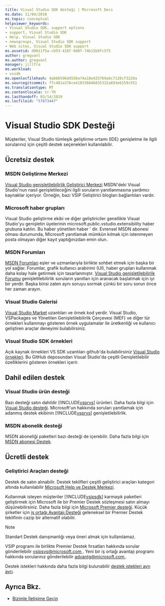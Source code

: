 ```yaml
---
title: Visual Studio SDK desteği | Microsoft Docs
ms.date: 11/04/2016
ms.topic: conceptual
helpviewer_keywords:
- Visual Studio SDK, support options
- support, Visual Studio SDK
- Help, Visual Studio SDK
- newsgroups, Visual Studio SDK support
- Web sites, Visual Studio SDK support
ms.assetid: d9011f5a-cb53-418f-9d8f-74b15b9fc5f5
author: gregvanl
ms.author: gregvanl
manager: jillfra
ms.workload:
- vssdk
ms.openlocfilehash: 4ab66596dd550a74a18e425769a0c7120cf3220a
ms.sourcegitcommit: f7c401a376ce410336846835332a693e6159c551
ms.translationtype: MT
ms.contentlocale: tr-TR
ms.lasthandoff: 03/14/2019
ms.locfileid: "57873447"
---
```

# <a name="support-for-the-visual-studio-sdk"></a>Visual Studio SDK Desteği
Müşteriler, Visual Studio tümleşik geliştirme ortamı (IDE) genişletme ile ilgili sorularınız için çeşitli destek seçenekleri kullanılabilir.

## <a name="free-support"></a>Ücretsiz destek

### <a name="msdn-development-center"></a>MSDN Geliştirme Merkezi
 [Visual Studio genişletilebilirlik Geliştirici Merkezi](http://go.microsoft.com/fwlink/?LinkID=84381) MSDN'deki Visual Studio'nun nasıl genişletileceğini ilgili soruların yanıtlanmasına yardımcı kaynaklar içeriyor. Örneğin, bazı VSIP Geliştirici blogları bağlantıları vardır.

### <a name="microsoft-newsgroups"></a>Microsoft haber grupları
 Visual Studio geliştirme ekibi ve diğer geliştiriciler genellikle Visual Studio'yu genişletin üyelerinin microsoft.public.vstudio.extensibility haber grubuna katılın. Bu haber yönetilen haber ' dir. Evrensel MSDN abonesi olması durumunda, Microsoft yanıtlamak mümkün kılmak için istenmeyen posta olmayan diğer kayıt yaptığınızdan emin olun.

### <a name="msdn-forums"></a>MSDN Forumları
 [MSDN Forumları](http://go.microsoft.com/fwlink/?LinkID=76632) eşler ve uzmanlarıyla birlikte sohbet etmek için başka bir yol sağlar. Forumlar, grafik kullanıcı arabirimi (UI), haber grupları kullanmak daha kolay hale getirmek için tasarlanmıştır. [Visual Studio genişletilebilirlik Forumu](http://go.microsoft.com/fwlink/?LinkID=121964) genişletilebilirlik soruların yanıtları için aranacak başlatmak için iyi bir yerdir. Başka birisi zaten aynı soruyu sormak çünkü bir soru sorun önce her zaman arayın.

### <a name="visual-studio-gallery"></a>Visual Studio Galerisi
 [Visual Studio Market](https://marketplace.visualstudio.com/) uzantıları ve örnek kod yerdir. Visual Studio, VSPackages ve Yönetilen Genişletilebilirlik Çerçevesi (MEF) ve diğer tür örnekleri kullanmayı gösteren örnek uygulamalar ile üretkenliği ve kullanıcı geliştiren araçlar deneyimi bulabilirsiniz.

### <a name="visual-studio-sdk-samples"></a>Visual Studio SDK örnekleri

Açık kaynak örnekleri VS SDK uzantıları github'da bulabilirsiniz [Visual Studio örnekleri](https://github.com/Microsoft/VSSDK-Extensibility-Samples). Bu GitHub deposundan Visual Studio'da çeşitli Genişletilebilir özelliklerini gösteren örnekleri içerir.

## <a name="included-support"></a>Dahil edilen destek

### <a name="visual-studio-product-support"></a>Visual Studio ürün desteği
 Bazı desteği satın dahildir [!INCLUDE[vsprvs](../code-quality/includes/vsprvs_md.md)] ürünleri. Daha fazla bilgi için [Visual Studio desteği](http://msdn.microsoft.com/vstudio/cc136615.aspx). Microsoft'un hakkında soruları yanıtlamak için adanmış destek ekibinin [!INCLUDE[vsprvs](../code-quality/includes/vsprvs_md.md)] genişletilebilirlik.

### <a name="msdn-subscription-support"></a>MSDN abonelik desteği
 MSDN aboneliği paketleri bazı desteği de içerebilir. Daha fazla bilgi için [MSDN abonesi Destek](https://msdn.microsoft.com/subscriptions/aa718661.aspx).

## <a name="paid-support"></a>Ücretli destek

### <a name="developer-tools-support"></a>Geliştirici Araçları desteği

Destek de satın alınabilir. Destek teklifleri çeşitli geliştirici araçları kategori altında kullanılabilir [Microsoft Help ve Destek Merkezi](http://go.microsoft.com/fwlink/?LinkID=82383).

Kullanmak isteyen müşteriler [!INCLUDE[vsipsdk](../extensibility/includes/vsipsdk_md.md)] karmaşık paketleri geliştirmek için Microsoft ile bir Premier Destek sözleşmesi satın almayı düşünebilirsiniz. Daha fazla bilgi için [Microsoft Premier desteği](https://support.microsoft.com/premier). Küçük şirketler için [iş ortağı Avantajı Desteği](http://www.microsoft.com/services/microsoftservices/srv_mspa.mspx) geleneksel bir Premier Destek teklifinin cazip bir alternatif olabilir.

> [!NOTE]
> Standart Destek danışmanlığı veya öneri almak için kullanılamaz.

VSIP programı ile birlikte Premier Destek fırsatları hakkında sorular gönderilebilir [ vsipsvs@microsoft.com ](mailto:vsipsvs@microsoft.com). Yeni bir iş ortağı avantajı programı hakkında sorularınız gönderilebilir [ advantg@microsoft.com ](mailto:advantg@microsoft.com).

Destek istekleri hakkında daha fazla bilgi bulunabilir [destek istekleri ayrı ayrı](http://go.microsoft.com/fwlink/?LinkID=82385).

## <a name="see-also"></a>Ayrıca Bkz.

- [Bizimle İletişime Geçin](../ide/talk-to-us.md)